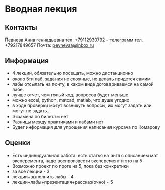 # Вводная лекция
## Контакты
Певнева Анна геннадьевна
тел. +79112930792 - телеграмм
тел. +79217849657
Почта: pevnevaa@inbox.ru

## Информация
- 4 лекции, обязательно посещать, можно дистанционно 
- около 5ти лаб, задания не сложные, но делать придется самим
- лабы отсылать на почту, в каком виде договариваемся на самой лабе. 
- лучше отчет, чем голый код, вопросов будет меньше
- можно excel, python, matcad, matlab, что душе угодно
- в ходе проверки могут возникуть вопросы, их могут задать или могут не задать...
- Экзамена по билетам нет
- Разницы между практиками и лабами нет
- Будет информация для упрощения написания курсача по Комарову

## Оценки
- Есть индивидуальная работа: есть статья на англ с описанием мат эксперемента, надо воспроизвести эксперемент и это на 5 
- Возможно проект по проге на 5, пока без конкретики
- за все лекции - 3
- лекции+выполнить лабы - 4
- лекции+лабы+презентация+рассказ(очно) - 5
